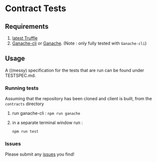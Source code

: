 # Contract Tests

## Requirements

1. [latest Truffle](https://truffleframework.com/docs/getting_started/installation)
2. [Ganache-cli](https://github.com/trufflesuite/ganache-cli) or [Ganache](https://truffleframework.com/ganache). (Note : only fully tested with `Ganache-cli`)

## Usage

A ((messy) specification for the tests that are run can be found under TESTSPEC.md.

### Running tests

Assuming that the repository has been cloned and client is built, from the `contracts` directory

1. run ganache-cli : `npm run ganache`
2. in a separate terminal window run :

   `npm run test`

### Issues

Please submit any [issues](https://github.com/ConnextProject/contracts/issues) you find!
